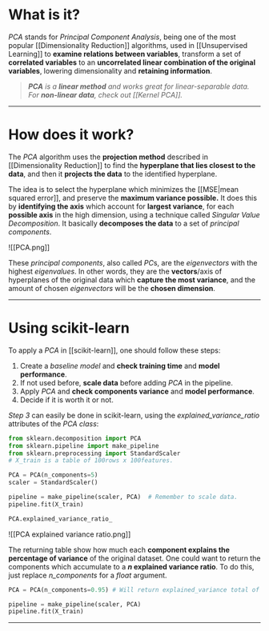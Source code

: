 # What is it?

*PCA* stands for *Principal Component Analysis*, being one of the most popular [[Dimensionality Reduction]] algorithms, used in [[Unsupervised Learning]] to **examine relations between variables**, transform a set of **correlated variables** to an **uncorrelated linear combination of the original variables**, lowering dimensionality and **retaining information**.

>***PCA** is a **linear method** and works great for linear-separable data. For **non-linear data**, check out [[Kernel PCA]].*
___
# How does it work?

The *PCA* algorithm uses the **projection method** described in [[Dimensionality Reduction]] to find the **hyperplane that lies closest to the data**, and then it **projects the data** to the identified hyperplane.

The idea is to select the hyperplane which minimizes the [[MSE|mean squared error]], and preserve the **maximum variance possible.** It does this by **identifying the axis** which account for **largest variance**, for each **possible axis** in the high dimension, using a technique called *Singular Value Decomposition*. It basically **decomposes the data** to a set of *principal components*.

![[PCA.png]]

These *principal components*, also called *PC*s, are the *eigenvectors* with the highest *eigenvalues*. In other words, they are the **vectors**/axis of hyperplanes of the original data which **capture the most variance**, and the amount of chosen *eigenvectors* will be the **chosen dimension**.
___
# Using scikit-learn

To apply a *PCA* in [[scikit-learn]], one should follow these steps:

1. Create a *baseline model* and **check training time** and **model performance**.
2. If not used before, **scale data** before adding *PCA* in the pipeline.
3. Apply *PCA* and **check components variance** and **model performance**.
4. Decide if it is worth it or not.

*Step 3* can easily be done in scikit-learn, using the *explained_variance_ratio* attributes of the *PCA class*:

```python
from sklearn.decomposition import PCA  
from sklearn.pipeline import make_pipeline  
from sklearn.preprocessing import StandardScaler  
# X_train is a table of 100rows x 100features.

PCA = PCA(n_components=5)
scaler = StandardScaler()  

pipeline = make_pipeline(scaler, PCA)  # Remember to scale data.  
pipeline.fit(X_train)  

PCA.explained_variance_ratio_
```

![[PCA explained variance ratio.png]]

The returning table show how much each **component explains the percentage of variance** of the original dataset. One could want to return the components which accumulate to a **$n$ explained variance ratio**. To do this, just replace *n_components* for a *float* argument. 

```python
PCA = PCA(n_components=0.95) # Will return explained_variance total of 95%

pipeline = make_pipeline(scaler, PCA)
pipeline.fit(X_train)
```
___
